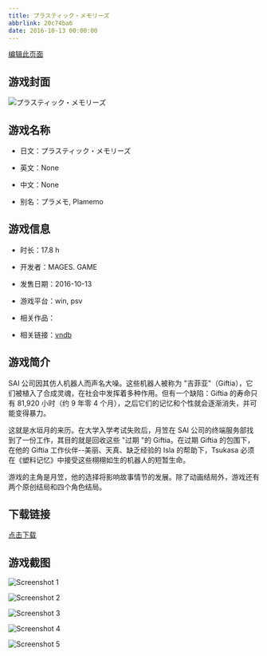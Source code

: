 ```yaml
---
title: プラスティック・メモリーズ
abbrlink: 20c74ba6
date: 2016-10-13 00:00:00
---
```

[编辑此页面](https://github.com/ACG-3/ADV3-source/blob/main/source/_posts/%E3%83%97%E3%83%A9%E3%82%B9%E3%83%86%E3%82%A3%E3%83%83%E3%82%AF%E3%83%BB%E3%83%A1%E3%83%A2%E3%83%AA%E3%83%BC%E3%82%BA.md)

## 游戏封面

![プラスティック・メモリーズ](https://pan.timero.xyz/d/onedrive/img_lib_001/%E3%83%97%E3%83%A9%E3%82%B9%E3%83%86%E3%82%A3%E3%83%83%E3%82%AF%E3%83%BB%E3%83%A1%E3%83%A2%E3%83%AA%E3%83%BC%E3%82%BA_cover.avif)


## 游戏名称

- 日文：プラスティック・メモリーズ
- 英文：None
- 中文：None

- 别名：プラメモ, Plamemo


## 游戏信息

- 时长：17.8 h
- 开发者：MAGES. GAME
- 发售日期：2016-10-13
- 游戏平台：win, psv
- 相关作品：

- 相关链接：[vndb](https://vndb.org/v19441)


## 游戏简介

SAI 公司因其仿人机器人而声名大噪。这些机器人被称为 "吉菲亚"（Giftia），它们被植入了合成灵魂，在社会中发挥着多种作用。但有一个缺陷：Giftia 的寿命只有 81,920 小时（约 9 年零 4 个月），之后它们的记忆和个性就会逐渐消失，并可能变得暴力。

这就是水垣月的来历。在大学入学考试失败后，月笠在 SAI 公司的终端服务部找到了一份工作，其目的就是回收这些 "过期 "的 Giftia。在过期 Giftia 的包围下，在他的 Giftia 工作伙伴--美丽、天真、缺乏经验的 Isla 的帮助下，Tsukasa 必须在《塑料记忆》中接受这些栩栩如生的机器人的短暂生命。



游戏的主角是月笠，他的选择将影响故事情节的发展。除了动画结局外，游戏还有两个原创结局和四个角色结局。


## 下载链接

[点击下载](https://pan.timero.xyz/onedrive/adv_lib_001/%E3%83%97%E3%83%A9%E3%82%B9%E3%83%86%E3%82%A3%E3%83%83%E3%82%AF%E3%83%BB%E3%83%A1%E3%83%A2%E3%83%AA%E3%83%BC%E3%82%BA)


## 游戏截图


![Screenshot 1](https://pan.timero.xyz/d/onedrive/img_lib_001/%E3%83%97%E3%83%A9%E3%82%B9%E3%83%86%E3%82%A3%E3%83%83%E3%82%AF%E3%83%BB%E3%83%A1%E3%83%A2%E3%83%AA%E3%83%BC%E3%82%BA_Screenshot_1.avif)

![Screenshot 2](https://pan.timero.xyz/d/onedrive/img_lib_001/%E3%83%97%E3%83%A9%E3%82%B9%E3%83%86%E3%82%A3%E3%83%83%E3%82%AF%E3%83%BB%E3%83%A1%E3%83%A2%E3%83%AA%E3%83%BC%E3%82%BA_Screenshot_2.avif)

![Screenshot 3](https://pan.timero.xyz/d/onedrive/img_lib_001/%E3%83%97%E3%83%A9%E3%82%B9%E3%83%86%E3%82%A3%E3%83%83%E3%82%AF%E3%83%BB%E3%83%A1%E3%83%A2%E3%83%AA%E3%83%BC%E3%82%BA_Screenshot_3.avif)

![Screenshot 4](https://pan.timero.xyz/d/onedrive/img_lib_001/%E3%83%97%E3%83%A9%E3%82%B9%E3%83%86%E3%82%A3%E3%83%83%E3%82%AF%E3%83%BB%E3%83%A1%E3%83%A2%E3%83%AA%E3%83%BC%E3%82%BA_Screenshot_4.avif)

![Screenshot 5](https://pan.timero.xyz/d/onedrive/img_lib_001/%E3%83%97%E3%83%A9%E3%82%B9%E3%83%86%E3%82%A3%E3%83%83%E3%82%AF%E3%83%BB%E3%83%A1%E3%83%A2%E3%83%AA%E3%83%BC%E3%82%BA_Screenshot_5.avif)

